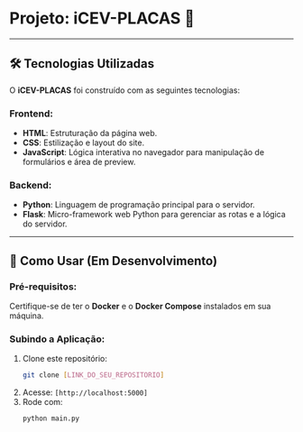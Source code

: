 # Projeto: iCEV-PLACAS 📃
---

## 🛠 Tecnologias Utilizadas

O **iCEV-PLACAS** foi construído com as seguintes tecnologias:

### Frontend:
- **HTML**: Estruturação da página web.
- **CSS**: Estilização e layout do site.
- **JavaScript**: Lógica interativa no navegador para manipulação de formulários e área de preview.

### Backend:
- **Python**: Linguagem de programação principal para o servidor.
- **Flask**: Micro-framework web Python para gerenciar as rotas e a lógica do servidor.

---

## 🚀 Como Usar (Em Desenvolvimento)

### Pré-requisitos:
Certifique-se de ter o **Docker** e o **Docker Compose** instalados em sua máquina.

### Subindo a Aplicação:

1. Clone este repositório:  
   ```bash
   git clone [LINK_DO_SEU_REPOSITORIO]
2. Acesse:
   ```[http://localhost:5000]```
3. Rode com:
    ```bash
   python main.py

